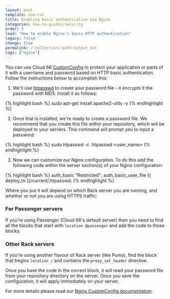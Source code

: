 ```yaml
---
layout: post
template: one-col
title: Enabling basic authentication via Nginx
categories: how-to-guides/security
order: 5
lead: "How to enable Nginx's basic HTTP authentication"
legacy: false
change: true
permalink: /:collection/:path:output_ext
tags: ["nginx"]
---
```


You can use Cloud 66 [CustomConfig](notion://www.notion.so/%7B%7Bpage.collection%7D%7D/tutorials/custom-config.html) to protect your application or parts of it with a username and password based on HTTP basic authentication. Follow the instructions below to accomplish this:

1. We'll use [htpasswd](http://httpd.apache.org/docs/2.2/programs/htpasswd.html) to create your password file - it encrypts it the password with MD5. Install it as follows:

{% highlight bash %}
sudo apt-get install apache2-utils -y
{% endhighlight %}

2. Once that is installed, we're ready to create a password file. We recommend that you create this file within your repository, which will be deployed to your servers. This command will prompt you to input a password:

{% highlight bash %}
sudo htpasswd -c <directory>.htpasswd <user_name>
{% endhighlight %}

3. Now we can customize our Nginx configuration. To do this add the following code within the server section(s) of your Nginx configuration: 

{% highlight bash %}
    auth_basic "Restricted";
    	auth_basic_user_file {{ deploy_to }}/current/.htpasswd;
{% endhighlight %}

Where you put it will depend on which Rack server you are running, and whether or not you are using HTTPS traffic: 

### For Passenger servers

If you're using Passenger (Cloud 66's default server) then you need to find all the blocks that start with `location @passenger` and add the code to those blocks.

### Other Rack servers

If you're using another flavour of Rack server (like Puma), find the block that begins `location /` and contains the `proxy_set_header` directive. 

Once you have the code in the correct block, it will read your password file from your repository directory on the server. Once you save the configuration, it will apply immediately on your server.

For more details please read our [Nginx CustomConfig documentation](/{{page.collection}}/references/nginx.html).
